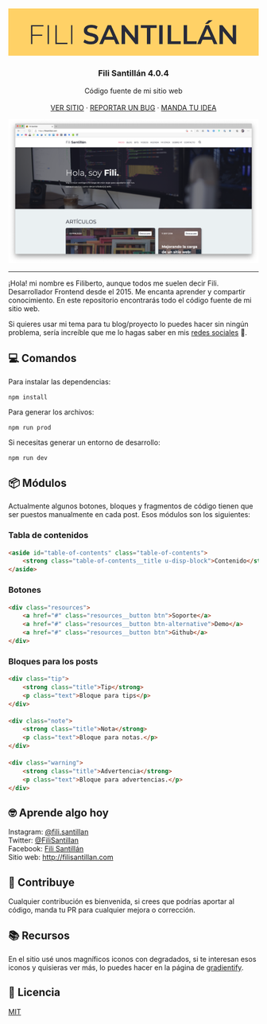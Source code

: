 <br/>

<p align="center">
  <a href="https://github.com/FiliSantillan/asynchronism">
    <img src="gh-static/gh-logo.png" alt="Logo">
  </a>

  <h3 align="center">Fili Santillán 4.0.4</h3>

  <p align="center">
    Código fuente de mi sitio web
    <br />
    <br />
    <a href="https://filisantillan.com/" target="_blank" rel="noopener">VER SITIO</a>
    ·
    <a href="https://github.com/FiliSantillan/Blog/issues/new?assignees=FiliSantillan&labels=Bug&template=bug.md">REPORTAR UN BUG</a>
    ·
    <a href="https://github.com/FiliSantillan/Blog/issues/new?assignees=FiliSantillan&labels=Suggestion&template=feature.md">MANDA TU IDEA</a>
  </p>

  <p align="center">
    <img src="gh-static/gh-site.png" alt="Fili Santillán Site">
  </p>
</p>

<hr />

¡Hola! mi nombre es Filiberto, aunque todos me suelen decir Fili. Desarrollador
Frontend desde el 2015. Me encanta aprender y compartir conocimiento. En este
repositorio encontrarás todo el código fuente de mi sitio web.

Si quieres usar mi tema para tu blog/proyecto lo puedes hacer sin ningún
problema, sería increíble que me lo hagas saber en mis
[redes sociales](#%f0%9f%a4%93-aprende-algo-hoy) 🤟.

## 💻 Comandos

Para instalar las dependencias:

```
npm install
```

Para generar los archivos:

```
npm run prod
```

Si necesitas generar un entorno de desarrollo:

```
npm run dev
```

## 📦 Módulos

Actualmente algunos botones, bloques y fragmentos de código tienen que ser
puestos manualmente en cada post. Esos módulos son los siguientes:

### Tabla de contenidos

```html
<aside id="table-of-contents" class="table-of-contents">
    <strong class="table-of-contents__title u-disp-block">Contenido</strong>
</aside>
```

### Botones

```html
<div class="resources">
    <a href="#" class="resources__button btn">Soporte</a>
    <a href="#" class="resources__button btn-alternative">Demo</a>
    <a href="#" class="resources__button btn">Github</a>
</div>
```

### Bloques para los posts

```html
<div class="tip">
    <strong class="title">Tip</strong>
    <p class="text">Bloque para tips</p>
</div>

<div class="note">
    <strong class="title">Nota</strong>
    <p class="text">Bloque para notas.</p>
</div>

<div class="warning">
    <strong class="title">Advertencia</strong>
    <p class="text">Bloque para advertencias.</p>
</div>
```

## 🤓 Aprende algo hoy

Instagram: [@fili.santillan](https://www.instagram.com/fili.santillan/)  
Twitter: [@FiliSantillan](https://twitter.com/FiliSantillan)  
Facebook: [Fili Santillán](https://www.facebook.com/FiliSantillan96/)  
Sitio web: http://filisantillan.com

## 🤜 Contribuye

Cualquier contribución es bienvenida, si crees que podrías aportar al código,
manda tu PR para cualquier mejora o corrección.

## 📚 Recursos

En el sitio usé unos magníficos iconos con degradados, si te interesan esos
iconos y quisieras ver más, lo puedes hacer en la página de
[gradientify](https://www.iconshock.com/svg-icons/).

## 📜 Licencia

[MIT](https://github.com/FiliSantillan/Blog/blob/master/LICENSE)
